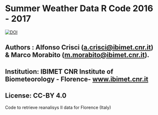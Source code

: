 # Summer Weather Data R Code 2016 - 2017

[![DOI](https://zenodo.org/badge/116130663.svg)](https://zenodo.org/badge/latestdoi/116130663)

## Authors : Alfonso Crisci (a.crisci@ibimet.cnr.it) & Marco Morabito (m.morabito@ibimet.cnr.it).
## Institution: IBIMET CNR Institute of Biometeorology - Florence- www.ibimet.cnr.it
## License: CC-BY 4.0 

Code to retrieve reanalisys II data for Florence (Italy)
